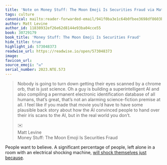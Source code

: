 ```yaml
---
title: 'Note on Money Stuff: The Moon Emoji Is Securities Fraud via Matt Levine'
tags: culture
canonical: mailto:reader-forwarded-email/941f0ba3e1c64b0fbee3698df8603b92
author: Matt Levine
author_id: 11838932ef26e62d8144e93ba04cce55
book: 30729179
book_title: 'Money Stuff: The Moon Emoji Is Securities Fraud'
hide_title: true
highlight_id: 573048373
readwise_url: https://readwise.io/open/573048373
image:
favicon_url:
source_emoji: "✉️"
serial_number: 2023.NTE.573
---
```

> Nobody is going to turn down getting their eyes scanned by a chrome orb, that is just science. Oh a guy is building a superintelligent AI and also compiling a permanent electronic identification database of all humans, that’s great, that’s not an alarming science-fiction premise at all. I feel like if you made that movie you’d have to have some plausible back story about how the AI convinced people to hand over their iris scans to the AI, but in the real world you don’t.
> <div class="quoteback-footer"><div class="quoteback-avatar"><span class="mini-emoji"> ✉️</span></div><div class="quoteback-metadata"><div class="metadata-inner"><span style="display:none">FROM:</span><div aria-label="Matt Levine" class="quoteback-author"> Matt Levine</div><div aria-label="Money Stuff: The Moon Emoji Is Securities Fraud" class="quoteback-title"> Money Stuff: The Moon Emoji Is Securities Fraud</div></div></div></div>

People want to believe. A significant percentage of people, left alone in a room with an electrical shocking machine, [will shock themselves just because](https://www.science.org/doi/10.1126/science.1250830).